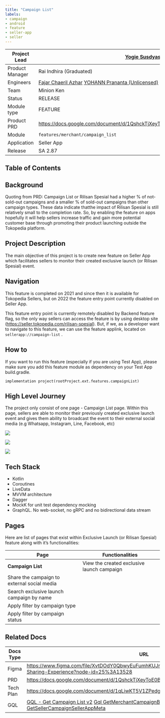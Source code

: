 ```yaml
---
title: "Campaign List"
labels:
- campaign
- android
- feature
- seller-app
- seller
---
```



| **Project Lead** |  [Yogie Susdyastama Putra](https://tokopedia.atlassian.net/wiki/people/5c6bf2e6f1a05835f933bf30?ref=confluence)  |
| --- | --- |
| Product Manager | Rai Indhira (Graduated) |
| Engineers | [Fajar Chaeril Azhar](https://tokopedia.atlassian.net/wiki/people/618873e3c23a4f006969b0de?ref=confluence) [YOHANN Prananta (Unlicensed)](https://tokopedia.atlassian.net/wiki/people/5de4eab04ae7b80d0d19f990?ref=confluence)  |
| Team | Minion Ken  |
| Status | <!--start status:GREEN-->RELEASE<!--end status-->  |
| Module type | <!--start status:YELLOW-->FEATURE<!--end status-->  |
| Product PRD | <https://docs.google.com/document/d/1QshckTjXeyToE0BW2hQQOpIDZujdhvGsN0fUCMi89vM/edit#>  |
| Module | `features/merchant/campaign_list` |
| Application | Seller App |
| Release | SA 2.87 |

## Table of Contents

<!--toc-->

## Background

Quoting from PRD: Campaign List or Rilisan Spesial had a higher % of not-sold-out campaigns and a smaller % of sold-out campaigns than other campaign types. These data indicate thatthe impact of Rilisan Spesial is still relatively small to the completion rate. So, by enabling the feature on apps hopefully it will help sellers increase traffic and gain more potential customer base through promoting their product launching outside the Tokopedia platform.

## Project Description

The main objective of this project is to create new feature on Seller App which facilitates sellers to monitor their created exclusive launch (or Rilisan Spesial) event.

## Navigation

 

This feature is completed on 2021 and since then it is available for Tokopedia Sellers, but on 2022 the feature entry point currently disabled on Seller App.

This feature entry point is currently remotely disabled by Backend feature flag, so the only way sellers can access the feature is by using desktop site (<https://seller.tokopedia.com/rilisan-spesial>). But, if we, as a developer want to navigate to this feature, we can use the feature applink, located on `sellerapp://campaign-list` . 

## How to

If you want to run this feature (especially if you are using Test App), please make sure you add this feature module as dependency on your Test App build.gradle. 



```
implementation project(rootProject.ext.features.campaignList)
```

## High Level Journey

The project only consist of one page - Campaign List page. Within this page, sellers are able to monitor their previously created exclusive launch event and gives them ability to broadcast the event to their external social media (e.g Whatsapp, Instagram, Line, Facebook, etc) 

![](http://docs-android.tokopedia.net/images/docs/features/Screen%20Shot%202023-01-09%20at%2015.21.28.png)

![](http://docs-android.tokopedia.net/images/docs/features/Screen%20Shot%202023-01-09%20at%2015.21.51.png)

![](http://docs-android.tokopedia.net/images/docs/features/Screen%20Shot%202023-01-09%20at%2015.21.40.png)

## Tech Stack

- Kotlin
- Coroutines
- LiveData
- MVVM architecture
- Dagger
- MockK for unit test dependency mocking
- GraphQL. No web-socket, no gRPC and no bidirectional data stream

## Pages

Here are list of pages that exist within Exclusive Launch (or Rilisan Spesial) feature along with it’s functionalities:



| **Page** | **Functionalities** |
| --- | --- |
| **Campaign List** | View the created exclusive launch campaign |
| Share the campaign to external social media |
| Search exclusive launch campaign by name |
| Apply filter by campaign type |
| Apply filter by campaign status |

## Related Docs



| **Docs Type** | **URL** |
| --- | --- |
| Figma | <https://www.figma.com/file/XvtDOdY0QbwyEuFumhKUJr/%5BRilisan-Spesial%5D-Seller-App-Sharing-Experience?node-id=25%3A13528>  |
| PRD | <https://docs.google.com/document/d/1QshckTjXeyToE0BW2hQQOpIDZujdhvGsN0fUCMi89vM/edit#>  |
| Tech Plan | <https://docs.google.com/document/d/1qLiwKT5V1ZPedgveys4RpW7kyh4N9-qlFjGNCS5rnUk/edit>  |
| GQL |  [GQL - Get Campaign List v2](/wiki/spaces/CAM/pages/694769650/GQL+-+Get+Campaign+List+v2) [Gql GetMerchantCampaignBannerGeneratorData](/wiki/spaces/CAM/pages/1843169882/Gql+GetMerchantCampaignBannerGeneratorData) [GQL - GetSellerCampaignSellerAppMeta](/wiki/spaces/CAM/pages/1840447583/GQL+-+GetSellerCampaignSellerAppMeta)  |

